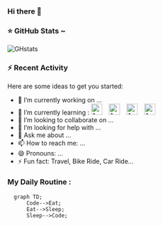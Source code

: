 ### Hi there 👋


### &#11088; GitHub Stats ~ 
![GHstats](https://github-readme-stats.vercel.app/api?username=Emr3e92&show_icons=true)


### :zap: Recent Activity

<!--START_SECTION:activity-->
<!--END_SECTION:activity-->


Here are some ideas to get you started:

- 🔭 I’m currently working on ...
- 🌱 I’m currently learning  : <img alt="AWS" width="25px" src="https://cdn.jsdelivr.net/gh/devicons/devicon/icons/html5/html5-original.svg" style="padding-right:11px;" />  <img alt="AWS" width="25px" src="https://cdn.jsdelivr.net/gh/devicons/devicon/icons/css3/css3-original.svg" style="padding-right:11px;" />  <img alt="AWS" width="25px" src="https://cdn.jsdelivr.net/gh/devicons/devicon/icons/javascript/javascript-original.svg" style="padding-right:11px;" />  <img alt="AWS" width="25px" src="https://cdn.jsdelivr.net/gh/devicons/devicon/icons/python/python-original.svg" style="padding-right:11px;" />
- 👯 I’m looking to collaborate on ...
- 🤔 I’m looking for help with ...
- 💬 Ask me about ...
- 📫 How to reach me: ...
- 😄 Pronouns: ...
- ⚡ Fun fact: Travel, Bike Ride, Car Ride...



### My Daily Routine :

```mermaid
  graph TD;
      Code-->Eat;
      Eat-->Sleep;
      Sleep-->Code;
```
